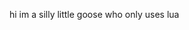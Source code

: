 hi im a silly little goose who only uses lua

<!---
edwardcole/edwardcole is a ✨ special ✨ repository because its `README.md` (this file) appears on your GitHub profile.
You can click the Preview link to take a look at your changes.
--->
